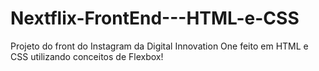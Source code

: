 # Nextflix-FrontEnd---HTML-e-CSS
Projeto do front do Instagram da Digital Innovation One feito em HTML e CSS utilizando conceitos de Flexbox!
